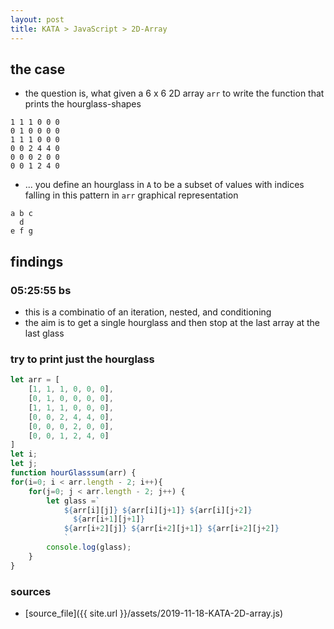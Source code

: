 ```yaml
---
layout: post
title: KATA > JavaScript > 2D-Array
---
```

## the case	
* the question is, what given a 6 x 6 2D array `arr` to write the function that prints the  hourglass-shapes

```
1 1 1 0 0 0
0 1 0 0 0 0
1 1 1 0 0 0
0 0 2 4 4 0
0 0 0 2 0 0
0 0 1 2 4 0
```

* ... you define an hourglass in `A` to be a subset of values with indices falling in this pattern in `arr` graphical representation

```
a b c
  d 
e f g
```

## findings
### 05:25:55 bs
* this is a combinatio of an iteration, nested, and conditioning
* the aim is to get a single hourglass and then stop at the last array at the last glass

### try to print just the hourglass

```js
let arr = [
    [1, 1, 1, 0, 0, 0],
    [0, 1, 0, 0, 0, 0],
    [1, 1, 1, 0, 0, 0],
    [0, 0, 2, 4, 4, 0],
    [0, 0, 0, 2, 0, 0],
    [0, 0, 1, 2, 4, 0]
]
let i;
let j;
function hourGlasssum(arr) {
for(i=0; i < arr.length - 2; i++){
    for(j=0; j < arr.length - 2; j++) {
        let glass =`
            ${arr[i][j]} ${arr[i][j+1]} ${arr[i][j+2]}
              ${arr[i+1][j+1]} 
            ${arr[i+2][j]} ${arr[i+2][j+1]} ${arr[i+2][j+2]}
            `
        console.log(glass);
    }
}
```

### sources
* [source_file]({{ site.url }}/assets/2019-11-18-KATA-2D-array.js)